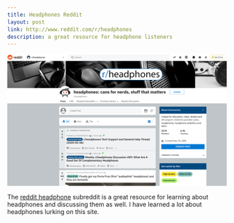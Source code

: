 ```yaml
---
title: Headphones Reddit
layout: post
link: http://www.reddit.com/r/headphones
description: a great resource for headphone listeners
---
```


![reddit](/images/redditheadphones.png)

The [reddit headphone](http://reddit.com/r/headphones) subreddit is a great resource for learning about headphones and discussing them as well. I have learned a lot about headphones lurking on this site.
